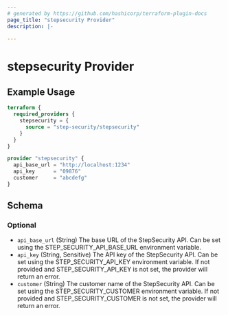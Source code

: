 ```yaml
---
# generated by https://github.com/hashicorp/terraform-plugin-docs
page_title: "stepsecurity Provider"
description: |-
  
---
```


# stepsecurity Provider



## Example Usage

```terraform
terraform {
  required_providers {
    stepsecurity = {
      source = "step-security/stepsecurity"
    }
  }
}

provider "stepsecurity" {
  api_base_url = "http://localhost:1234"
  api_key      = "09876"
  customer     = "abcdefg"
}
```

<!-- schema generated by tfplugindocs -->
## Schema

### Optional

- `api_base_url` (String) The base URL of the StepSecurity API. Can be set using the STEP_SECURITY_API_BASE_URL environment variable.
- `api_key` (String, Sensitive) The API key of the StepSecurity API. Can be set using the STEP_SECURITY_API_KEY environment variable. If not provided and STEP_SECURITY_API_KEY is not set, the provider will return an error.
- `customer` (String) The customer name of the StepSecurity API. Can be set using the STEP_SECURITY_CUSTOMER environment variable. If not provided and STEP_SECURITY_CUSTOMER is not set, the provider will return an error.
